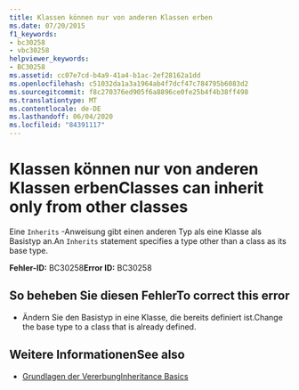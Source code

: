 ```yaml
---
title: Klassen können nur von anderen Klassen erben
ms.date: 07/20/2015
f1_keywords:
- bc30258
- vbc30258
helpviewer_keywords:
- BC30258
ms.assetid: cc07e7cd-b4a9-41a4-b1ac-2ef28162a1dd
ms.openlocfilehash: c51032da1a3a1964ab4f7dcf47c784795b6083d2
ms.sourcegitcommit: f8c270376ed905f6a8896ce0fe25b4f4b38ff498
ms.translationtype: MT
ms.contentlocale: de-DE
ms.lasthandoff: 06/04/2020
ms.locfileid: "84391117"
---
```

# <a name="classes-can-inherit-only-from-other-classes"></a><span data-ttu-id="65c20-102">Klassen können nur von anderen Klassen erben</span><span class="sxs-lookup"><span data-stu-id="65c20-102">Classes can inherit only from other classes</span></span>
<span data-ttu-id="65c20-103">Eine `Inherits` -Anweisung gibt einen anderen Typ als eine Klasse als Basistyp an.</span><span class="sxs-lookup"><span data-stu-id="65c20-103">An `Inherits` statement specifies a type other than a class as its base type.</span></span>  
  
 <span data-ttu-id="65c20-104">**Fehler-ID:** BC30258</span><span class="sxs-lookup"><span data-stu-id="65c20-104">**Error ID:** BC30258</span></span>  
  
## <a name="to-correct-this-error"></a><span data-ttu-id="65c20-105">So beheben Sie diesen Fehler</span><span class="sxs-lookup"><span data-stu-id="65c20-105">To correct this error</span></span>  
  
- <span data-ttu-id="65c20-106">Ändern Sie den Basistyp in eine Klasse, die bereits definiert ist.</span><span class="sxs-lookup"><span data-stu-id="65c20-106">Change the base type to a class that is already defined.</span></span>  
  
## <a name="see-also"></a><span data-ttu-id="65c20-107">Weitere Informationen</span><span class="sxs-lookup"><span data-stu-id="65c20-107">See also</span></span>

- [<span data-ttu-id="65c20-108">Grundlagen der Vererbung</span><span class="sxs-lookup"><span data-stu-id="65c20-108">Inheritance Basics</span></span>](../programming-guide/language-features/objects-and-classes/inheritance-basics.md)
